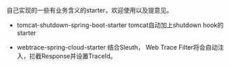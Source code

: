 自己实现的一些有业务含义的starter，欢迎使用以及提意见。

* tomcat-shutdown-spring-boot-starter
tomcat自动加上shutdown hook的starter

* webtrace-spring-cloud-starter
结合Sleuth， Web Trace Filter将会自动注入，拦截Response并设置TraceId。